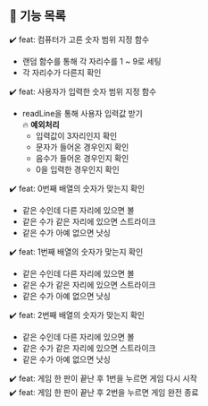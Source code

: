 ## 🌹 기능 목록
✔️ feat: 컴퓨터가 고른 숫자 범위 지정 함수    
- 랜덤 함수를 통해 각 자리수를 1 ~ 9로 세팅  
- 각 자리수가 다른지 확인     

✔️ feat: 사용자가 입력한 숫자 범위 지정 함수       
- readLine을 통해 사용자 입력값 받기         
🔥 **예외처리**
    - 입력값이 3자리인지 확인   
    - 문자가 들어온 경우인지 확인   
    - 음수가 들어온 경우인지 확인   
    - 0을 입력한 경우인지 확인   

✔️ feat: 0번째 배열의 숫자가 맞는지 확인
- 같은 수인데 다른 자리에 있으면 볼  
- 같은 수가 같은 자리에 있으면 스트라이크  
- 같은 수가 아예 없으면 낫싱

✔️ feat: 1번째 배열의 숫자가 맞는지 확인
- 같은 수인데 다른 자리에 있으면 볼
- 같은 수가 같은 자리에 있으면 스트라이크
- 같은 수가 아예 없으면 낫싱     

✔️ feat: 2번째 배열의 숫자가 맞는지 확인
- 같은 수인데 다른 자리에 있으면 볼   
- 같은 수가 같은 자리에 있으면 스트라이크   
- 같은 수가 아예 없으면 낫싱     

✔️ feat: 게임 한 판이 끝난 후 1번을 누르면 게임 다시 시작   
✔️ feat: 게임 한 판이 끝난 후 2번을 누르면 게임 완전 종료
